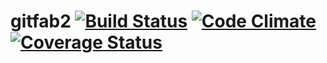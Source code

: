 gitfab2 [![Build Status](https://travis-ci.org/mozilla-japan/gitfab2.svg?branch=develop)](https://travis-ci.org/mozilla-japan/gitfab2) [![Code Climate](https://codeclimate.com/github/mozilla-japan/gitfab2/badges/gpa.svg)](https://codeclimate.com/github/mozilla-japan/gitfab2) [![Coverage Status](https://coveralls.io/repos/mozilla-japan/gitfab2/badge.svg?branch=develop&service=github)](https://coveralls.io/github/mozilla-japan/gitfab2?branch=develop)
=======
